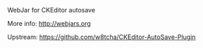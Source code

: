 WebJar for CKEditor autosave

More info: http://webjars.org

Upstream: https://github.com/w8tcha/CKEditor-AutoSave-Plugin
